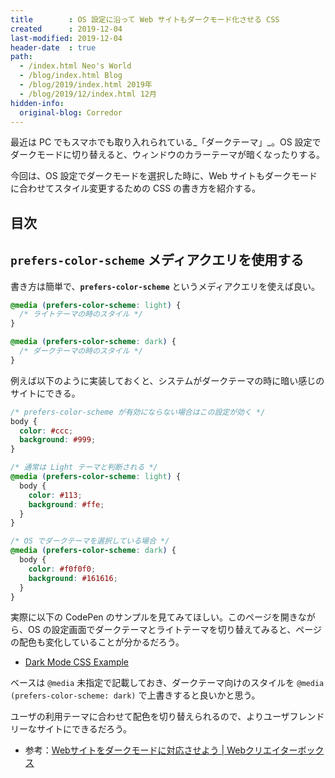 ```yaml
---
title        : OS 設定に沿って Web サイトもダークモード化させる CSS
created      : 2019-12-04
last-modified: 2019-12-04
header-date  : true
path:
  - /index.html Neo's World
  - /blog/index.html Blog
  - /blog/2019/index.html 2019年
  - /blog/2019/12/index.html 12月
hidden-info:
  original-blog: Corredor
---
```


最近は PC でもスマホでも取り入れられている_「ダークテーマ」_。OS 設定でダークモードに切り替えると、ウィンドウのカラーテーマが暗くなったりする。

今回は、OS 設定でダークモードを選択した時に、Web サイトもダークモードに合わせてスタイル変更するための CSS の書き方を紹介する。

## 目次

## `prefers-color-scheme` メディアクエリを使用する

書き方は簡単で、__`prefers-color-scheme`__ というメディアクエリを使えば良い。

```css
@media (prefers-color-scheme: light) {
  /* ライトテーマの時のスタイル */
}

@media (prefers-color-scheme: dark) {
  /* ダークテーマの時のスタイル */
}
```

例えば以下のように実装しておくと、システムがダークテーマの時に暗い感じのサイトにできる。

```css
/* prefers-color-scheme が有効にならない場合はこの設定が効く */
body {
  color: #ccc;
  background: #999;
}

/* 通常は Light テーマと判断される */
@media (prefers-color-scheme: light) {
  body {
    color: #113;
    background: #ffe;
  }
}

/* OS でダークテーマを選択している場合 */
@media (prefers-color-scheme: dark) {
  body {
    color: #f0f0f0;
    background: #161616;
  }
}
```

実際に以下の CodePen のサンプルを見てみてほしい。このページを開きながら、OS の設定画面でダークテーマとライトテーマを切り替えてみると、ページの配色も変化していることが分かるだろう。

- [Dark Mode CSS Example](https://codepen.io/Neos21/pen/BaaBaXe)

ベースは `@media` 未指定で記載しておき、ダークテーマ向けのスタイルを `@media (prefers-color-scheme: dark)` で上書きすると良いかと思う。

ユーザの利用テーマに合わせて配色を切り替えられるので、よりユーザフレンドリーなサイトにできるだろう。

- 参考：[Webサイトをダークモードに対応させよう | Webクリエイターボックス](https://www.webcreatorbox.com/tech/dark-mode)
